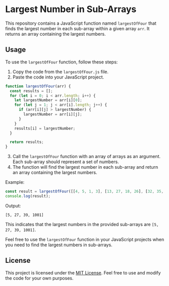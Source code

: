 # Largest Number in Sub-Arrays

This repository contains a JavaScript function named `largestOfFour` that finds the largest number in each sub-array within a given array `arr`. It returns an array containing the largest numbers.

## Usage

To use the `largestOfFour` function, follow these steps:

1. Copy the code from the `largestOfFour.js` file.
2. Paste the code into your JavaScript project.

```javascript
function largestOfFour(arr) {
  const results = [];
  for (let i = 0; i < arr.length; i++) {
    let largestNumber = arr[i][0];
    for (let j = 1; j < arr[i].length; j++) {
      if (arr[i][j] > largestNumber) {
        largestNumber = arr[i][j];
      }
    }
    results[i] = largestNumber;
  }

  return results;
}
```

3. Call the `largestOfFour` function with an array of arrays as an argument. Each sub-array should represent a set of numbers.
4. The function will find the largest number in each sub-array and return an array containing the largest numbers.

Example:
```javascript
const result = largestOfFour([[4, 5, 1, 3], [13, 27, 18, 26], [32, 35, 37, 39], [1000, 1001, 857, 1]]);
console.log(result);
```

Output:
```
[5, 27, 39, 1001]
```

This indicates that the largest numbers in the provided sub-arrays are `[5, 27, 39, 1001]`.

Feel free to use the `largestOfFour` function in your JavaScript projects when you need to find the largest numbers in sub-arrays.

## License

This project is licensed under the [MIT License](LICENSE). Feel free to use and modify the code for your own purposes.
